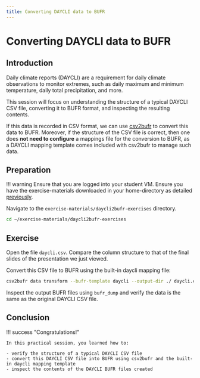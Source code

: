 ```yaml
---
title: Converting DAYCLI data to BUFR
---
```


# Converting DAYCLI data to BUFR

## Introduction

Daily climate reports (DAYCLI) are a requirement for daily climate observations to monitor extremes, such as daily maximum and minimum temperature, daily total precipitation, and more. 

This session will focus on understanding the structure of a typical DAYCLI CSV file, converting it to BUFR format, and inspecting the resulting contents.

If this data is recorded in CSV format, we can use [csv2bufr](https://github.com/wmo-im/csv2bufr) to convert this data to BUFR.  Moreover, if the structure of the CSV file is correct, then one does **not need to configure** a mappings file for the conversion to BUFR, as a DAYCLI mapping template comes included with csv2bufr to manage such data.

## Preparation
!!! warning
    Ensure that you are logged into your student VM.
    Ensure you have the exercise-materials downloaded in your home-directory as detailed [previously](accessing-your-student-vm.md#download-the-exercise-materials).

Navigate to the `exercise-materials/daycli2bufr-exercises` directory.

```bash
cd ~/exercise-materials/daycli2bufr-exercises
```

## Exercise

Open the file `daycli.csv`.  Compare the column structure to that of the final slides of the presentation we just viewed.

Convert this CSV file to BUFR using the built-in daycli mapping file:

```bash
csv2bufr data transform --bufr-template daycli --output-dir ./ daycli.csv
```

Inspect the output BUFR files using `bufr_dump` and verify the data is the same as the original DAYCLI CSV file.

## Conclusion

!!! success "Congratulations!"

    In this practical session, you learned how to:

    - verify the structure of a typical DAYCLI CSV file
    - convert this DAYCLI CSV file into BUFR using csv2bufr and the built-in daycli mapping template
    - inspect the contents of the DAYCLI BUFR files created
